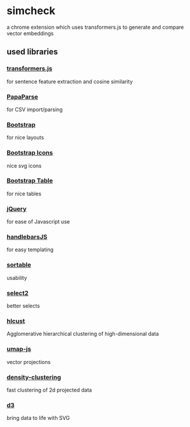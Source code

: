 # simcheck
a chrome extension which uses transformers.js to generate and compare vector embeddings

## used libraries

### [transformers.js](https://github.com/xenova/transformers.js)
for sentence feature extraction and cosine similarity

### [PapaParse](https://github.com/mholt/PapaParse)
for CSV import/parsing

### [Bootstrap](https://github.com/twbs/bootstrap)
for nice layouts

### [Bootstrap Icons](https://github.com/twbs/icons)
nice svg icons

### [Bootstrap Table](https://github.com/wenzhixin/bootstrap-table)
for nice tables

### [jQuery](https://github.com/jquery/jquery)
for ease of Javascript use

### [handlebarsJS](https://handlebarsjs.com/)
for easy templating

### [sortable](https://sortablejs.github.io/Sortable/)
usability

### [select2](https://github.com/select2/select2)
better selects

### [hlcust](https://github.com/greenelab/hclust)
Agglomerative hierarchical clustering of high-dimensional data

### [umap-js](https://github.com/PAIR-code/umap-js)
vector projections

### [density-clustering](https://github.com/uhho/density-clustering)
fast clustering of 2d projected data

### [d3](https://github.com/d3/d3)
bring data to life with SVG
